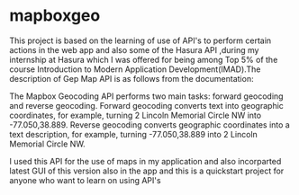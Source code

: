 # mapboxgeo
This project is based on the learning of use of API's to perform certain actions in the web app and also some of the Hasura API ,during my internship at Hasura which I was offered for being among Top 5% of the course Introduction to Modern Application Development(IMAD).The description of Gep Map API is as follows from the documentation:

The Mapbox Geocoding API performs two main tasks: forward geocoding and reverse geocoding. Forward geocoding converts text into geographic coordinates, for example, turning 2 Lincoln Memorial Circle NW into -77.050,38.889. Reverse geocoding converts geographic coordinates into a text description, for example, turning -77.050,38.889 into 2 Lincoln Memorial Circle NW.

I used this API for the use of maps in my application and also incorparted latest GUI of this version also in the app and this is a quickstart project for anyone who want to learn on using API's
